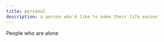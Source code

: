 ```yaml
---
title: personal
description: a person who'd like to make their life easier
---
```


People who are alone